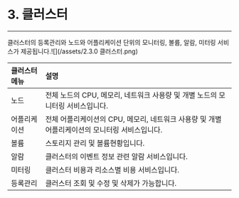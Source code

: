 # 3. 클러스터

---

클러스터의 등록관리와 노드와 어플리케이션 단위의 모니터링, 볼륨, 알람, 미터링 서비스가 제공됩니다.![](/assets/2.3.0 클러스터.png)

| 클러스터 메뉴 | 설명 |
| :--- | :--- |
| 노드 | 전체 노드의 CPU, 메모리, 네트워크 사용량 및 개별 노드의 모니터링 서비스입니다. |
| 어플리케이션 | 전체 어플리케이션의 CPU, 메모리, 네트워크 사용량 및 개별 어플리케이션의 모니터링 서비스입니다. |
| 볼륨 | 스토리지 관리 및 볼륨현황입니다. |
| 알람 | 클러스터의 이벤트 정보 관련 알람 서비스입니다. |
| 미터링 | 클러스터 비용과 리소스별 비용 서비스입니다. |
| 등록관리 | 클러스터 조회 및 수정 및 삭제가 가능합니다. |



